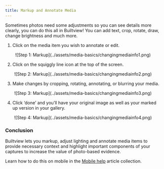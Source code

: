 ```yaml
---
title: Markup and Annotate Media
---
```

Sometimes photos need some adjustments so you can see details more clearly, you can do this all in Builtview! You can add text, crop, rotate, draw, change brightness and much more.

1)	Click on the media item you wish to annotate or edit.

<center>
![Step 1: Markup](../assets/media-basics/changingmediainfo1.png)
</center>

2)	Click on the squiggly line icon at the top of the screen.

<center>
![Step 2: Markup](../assets/media-basics/changingmediainfo2.png)
</center>

3)	Make changes by cropping, rotating, annotating, or blurring your media.

<center>
![Step 3: Markup](../assets/media-basics/changingmediainfo3.png)
</center>

4)	Click ‘done’ and you’ll have your original image as well as your marked up version in your gallery.

<center>
![Step 4: Markup](../assets/media-basics/changingmediainfo4.png)
</center>

### Conclusion

Builtview lets you markup, adjust lighting and annotate media items to provide necessary context and highlight important components of your captures to increase the value of photo-based evidence.

Learn how to do this on mobile in the [Mobile help](https://support.builtview.com/mobile-help/8markup/) article collection.